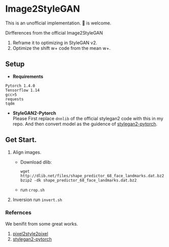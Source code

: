 # Image2StyleGAN

This is an unofficial implementation. 🌟 is welcome.

Dirfferences from the official Image2StyleGAN
1. Reframe it to optimizing in StyleGAN v2.
2. Optimize the shift w+ code from the mean w+. 

## Setup
- **Requirements**   
```
Pytorch 1.4.0
Tensorflow 1.14
gcc>5
requests
tqdm
```

- **StyleGAN2-Pytorch**   
Please First replace `dnnlib` of the official stylegan2 code with this in my repo. And then convert model as the guidence of [stylegan2-pytorch](https://github.com/rosinality/stylegan2-pytorch).

## Get Start.
1. Align images. 
    * Download dlib: 
        ```
        wget http://dlib.net/files/shape_predictor_68_face_landmarks.dat.bz2
        bzip2 -dk shape_predictor_68_face_landmarks.dat.bz2
        ```
    * run `crop.sh`

2. Inversion
    run `invert.sh`
    

### Refernces
We benifit from some great works.
1. [pixel2style2pixel](https://github.com/eladrich/pixel2style2pixel)
2. [stylegan2-pytorch](https://github.com/rosinality/stylegan2-pytorch)
